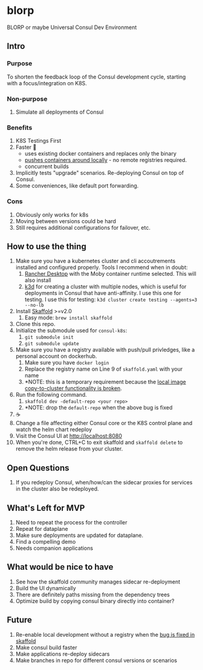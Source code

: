 # blorp
BLORP or maybe Universal Consul Dev Environment

## Intro

### Purpose
To shorten the feedback loop of the Consul development cycle, starting with a focus/integration on K8S.

### Non-purpose
1. Simulate all deployments of Consul

### Benefits
1. K8S Testings First
2. Faster :runner:
    - uses existing docker containers and replaces only the binary
    - [pushes containers around locally](https://skaffold.dev/docs/environment/local-cluster/) - no remote registries required.
    - concurrent builds
3. Implicitly tests "upgrade" scenarios. Re-deploying Consul on top of Consul.
4. Some conveniences, like default port forwarding.

### Cons
1. Obviously only works for k8s
2. Moving between versions could be hard
3. Still requires additional configurations for failover, etc.

## How to use the thing

1. Make sure you have a kubernetes cluster and cli accoutrements installed and configured properly.
Tools I recommend when in doubt:
   1. [Rancher Desktop](https://rancherdesktop.io/) with the Moby container runtime selected. This will also install 
   1. [k3d](https://k3d.io/) for creating a cluster with multiple nodes, which is useful for deployments in Consul that have anti-affinity. 
   I use this one for testing. I use this for testing: `k3d cluster create testing --agents=3 --no-lb`
1. Install [Skaffold](https://skaffold.dev/docs/install/) >=v2.0
    1. Easy mode: `brew install skaffold`
1. Clone this repo.
1. Initialize the submodule used for `consul-k8s`:
   1. `git submodule init`
   1. `git submodule update`
1. Make sure you have a registry available with push/pull privledges, like a personal account on dockerhub. 
    1. Make sure you have `docker login` 
    1. Replace the registry name on Line 9 of `skaffold.yaml` with your name
    1. *NOTE: this is a temporary requirement because the [local image copy-to-cluster functionality is broken](https://github.com/GoogleContainerTools/skaffold/issues/7992).
1. Run the following command.
    1. `skaffold dev -default-repo <your repo>`
    1. *NOTE: drop the `default-repo` when the above bug is fixed
1. ☕️
1. Change a file affecting either Consul core or the K8S control plane and watch the helm chart redeploy
1. Visit the Consul UI at [http://localhost:8080](http://localhost:8080)
1. When you're done, CTRL+C to exit skaffold and `skaffold delete` to remove the helm release from your cluster.

## Open Questions
1. If you redeploy Consul, when/how/can the sidecar proxies for services in the cluster also be redeployed.

## What's Left for MVP
1. Need to repeat the process for the controller
1. Repeat for dataplane
1. Make sure deployments are updated for dataplane.
1. Find a compelling demo
1. Needs companion applications

## What would be nice to have
1. See how the skaffold community manages sidecar re-deployment
1. Build the UI dynamically
1. There are definitely paths missing from the dependency trees
1. Optimize build by copying consul binary directly into container?

## Future
1. Re-enable local development without a registry when the [bug is fixed in skaffold](https://github.com/GoogleContainerTools/skaffold/issues/7992)
1. Make consul build faster
1. Make applications re-deploy sidecars
1. Make branches in repo for different consul versions or scenarios
